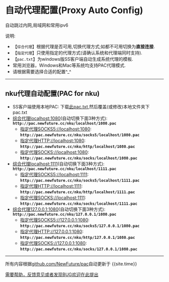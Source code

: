 # 自动代理配置(Proxy Auto Config)
自动跳过内网,局域网和常用ipv6

说明:

* 【`综合代理`】根据代理是否可用,切换代理方式;如都不可用切换为**直接连接**.
* 【`指定代理`】只使用指定的代理方式(请确认系统和代理端同时支持).
* 【`pac.txt`】为windows版SS客户端自动生成系统代理的模板.
* 常用浏览器，Windows和Mac等系统均支持PAC代理模式.
* 请根据需要选择合适的配置^_^

---

## nku代理自动配置(PAC for nku)

* SS客户端使用本地PAC: 下载[此pac.txt](nku/pac.txt),然后覆盖(或修改)本地文件夹下pac.txt
* [综合代理localhost:1080](nku/localhost/1080.pac)(自动切换下面3种方式): **`http://pac.newfuture.cc/nku/localhost/1080.pac`**
	- [指定代理SOCKS5://localhost:1080](nku/socks5/localhost/1080.pac): **`http://pac.newfuture.cc/nku/socks5/localhost/1080.pac`**
	- [指定代理HTTP://localhost:1080](nku/http/localhost/1080.pac): **`http://pac.newfuture.cc/nku/http/localhost/1080.pac`**
	- [指定代理SOCKS://localhost:1080](nku/socks/localhost/1080.pac): **`http://pac.newfuture.cc/nku/socks/localhost/1080.pac`**
* [综合代理localhost:1111](nku/localhost/1111.pac)(自动切换下面3种方式): **`http://pac.newfuture.cc/nku/localhost/1111.pac`**
	- [指定代理SOCKS5://localhost:1111](nku/socks5/localhost/1111.pac): **`http://pac.newfuture.cc/nku/socks5/localhost/1111.pac`**
	- [指定代理HTTP://localhost:1111](nku/http/localhost/1111.pac): **`http://pac.newfuture.cc/nku/http/localhost/1111.pac`**
	- [指定代理SOCKS://localhost:1111](nku/socks/localhost/1111.pac): **`http://pac.newfuture.cc/nku/socks/localhost/1111.pac`**
* [综合代理127.0.0.1:1080](nku/127.0.0.1/1080.pac)(自动切换下面3种方式): **`http://pac.newfuture.cc/nku/127.0.0.1/1080.pac`**
	- [指定代理SOCKS5://127.0.0.1:1080](nku/socks5/127.0.0.1/1080.pac): **`http://pac.newfuture.cc/nku/socks5/127.0.0.1/1080.pac`**
	- [指定代理HTTP://127.0.0.1:1080](nku/http/127.0.0.1/1080.pac): **`http://pac.newfuture.cc/nku/http/127.0.0.1/1080.pac`**
	- [指定代理SOCKS://127.0.0.1:1080](nku/socks/127.0.0.1/1080.pac): **`http://pac.newfuture.cc/nku/socks/127.0.0.1/1080.pac`**

---

所有内容根据[github.com/NewFuture/pac](https://github.com/NewFuture/pac)自动更新于 {{site.time}}

[需要帮助，反馈意见或者发现BUG欢迎在此提出](https://github.com/NewFuture/pac/issues)
